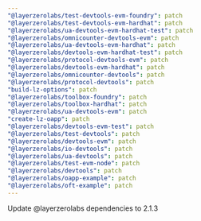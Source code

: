 ```yaml
---
"@layerzerolabs/test-devtools-evm-foundry": patch
"@layerzerolabs/test-devtools-evm-hardhat": patch
"@layerzerolabs/ua-devtools-evm-hardhat-test": patch
"@layerzerolabs/omnicounter-devtools-evm": patch
"@layerzerolabs/ua-devtools-evm-hardhat": patch
"@layerzerolabs/devtools-evm-hardhat-test": patch
"@layerzerolabs/protocol-devtools-evm": patch
"@layerzerolabs/devtools-evm-hardhat": patch
"@layerzerolabs/omnicounter-devtools": patch
"@layerzerolabs/protocol-devtools": patch
"build-lz-options": patch
"@layerzerolabs/toolbox-foundry": patch
"@layerzerolabs/toolbox-hardhat": patch
"@layerzerolabs/ua-devtools-evm": patch
"create-lz-oapp": patch
"@layerzerolabs/devtools-evm-test": patch
"@layerzerolabs/test-devtools": patch
"@layerzerolabs/devtools-evm": patch
"@layerzerolabs/io-devtools": patch
"@layerzerolabs/ua-devtools": patch
"@layerzerolabs/test-evm-node": patch
"@layerzerolabs/devtools": patch
"@layerzerolabs/oapp-example": patch
"@layerzerolabs/oft-example": patch
---
```


Update @layerzerolabs dependencies to 2.1.3
